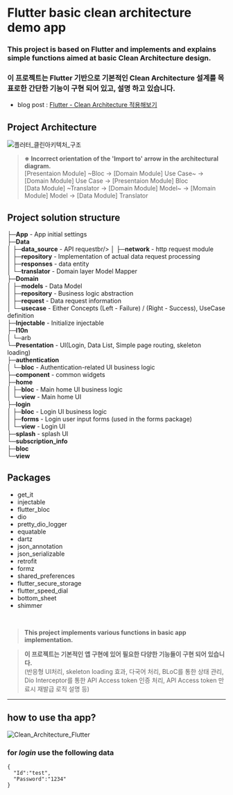 # Flutter basic clean architecture demo app

### This project is based on Flutter and implements and explains simple functions aimed at basic Clean Architecture design.
### 이 프로젝트는 Flutter 기반으로 기본적인 Clean Architecture 설계를 목표로한 간단한 기능이 구현 되어 있고, 설명 하고 있습니다.

- blog post : [Flutter - Clean Architecture 적용해보기](https://blog.arong.info/flutter/2023/11/29/Flutter-Clean-Architecture-%EC%A0%81%EC%9A%A9%ED%95%B4%EB%B3%B4%EA%B8%B0.html)

Project Architecture
-
![플러터_클린아키텍처_구조](https://github.com/tyeom/flutter_basic_architecture/assets/13028129/97b2e130-733a-43b0-8317-cf1dfd24d319)

> **※ Incorrect orientation of the 'Import to' arrow in the architectural diagram.**<br/>
> [Presentaion Module] ~Bloc -> [Domain Module] Use Case~ → [Domain Module] Use Case -> [Presentaion Module] Bloc <br/>
> [Data Module] ~Translator -> [Domain Module] Model~ → [Momain Module] Model -> [Data Module] Translator <br/>

Project solution structure
-

├─**App** - App initial settings<br/>
├─**Data**<br/>
│  ├─**data_source** - API requestbr/>
│  ├─**network** - http request module<br/>
│  ├─**repository** - Implementation of actual data request processing<br/>
│  ├─**responses** - data entity<br/>
│  └─**translator** - Domain layer Model Mapper<br/>
├─**Domain**<br/>
│  ├─**models** - Data Model<br/>
│  ├─**repository** - Business logic abstraction<br/>
│  ├─**request** - Data request information<br/>
│  └─**usecase** - Either Concepts (Left - Failure) / (Right - Success), UseCase definition<br/>
├─**Injectable** - Initialize injectable<br/>
├─**l10n**<br/>
│  └─arb<br/>
└─**Presentation** - UI(Login, Data List, Simple page routing, skeleton loading)<br/>
    ├─**authentication**<br/>
    │  └─**bloc** - Authentication-related UI business logic<br/>
    ├─**component** - common widgets<br/>
    ├─**home**<br/>
    │  ├─**bloc** - Main home UI business logic<br/>
    │  └─**view** - Main home UI<br/>
    ├─**login**<br/>
    │  ├─**bloc** - Login UI business logic<br/>
    │  ├─**forms** - Login user input forms (used in the forms package)<br/>
    │  └─**view** - Login UI<br/>
    ├─**splash** - splash UI<br/>
    └─**subscription_info**<br/>
        ├─**bloc**<br/>
        └─**view**<br/>

Packages
-

- get_it
- injectable
- flutter_bloc
- dio
- pretty_dio_logger
- equatable
- dartz
- json_annotation
- json_serializable
- retrofit
- formz
- shared_preferences
- flutter_secure_storage
- flutter_speed_dial
- bottom_sheet
- shimmer

<br/>

> **This project implements various functions in basic app implementation.**

> **이 프로젝트는 기본적인 앱 구현에 있어 필요한 다양한 기능들이 구현 되어 있습니다.**<br/>
> (반응형 UI처리, skeleton loading 효과, 다국어 처리, BLoC를 통한 상태 관리, Dio Interceptor를 통한 API Access token 인증 처리, API Access token 만료시 재발급 로직 설명 등)

***

how to use tha app?
-

![Clean_Architecture_Flutter](https://github.com/tyeom/flutter_basic_architecture/assets/13028129/57450296-226d-48d6-bb61-b96dd614dfd9)

### for *login* use the following data
```
{
  "Id":"test",
  "Password":"1234"
}
